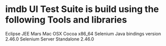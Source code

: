 # imdb UI Test Suite is build using the following Tools and libraries
Eclipse JEE Mars Mac OSX Cocoa x86_64
Selenium Java bindings version 2.46.0
Selenium Server Standalone 2.46.0
